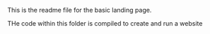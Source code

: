 This is the readme file for the basic landing page.

THe code within this folder is compiled to create and run a website